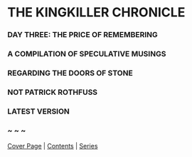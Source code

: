 # THE KINGKILLER CHRONICLE

### **DAY THREE: THE PRICE OF REMEMBERING**  

### A COMPILATION OF SPECULATIVE MUSINGS  
### REGARDING THE DOORS OF STONE  

### NOT PATRICK ROTHFUSS  

### LATEST VERSION  

### ~ ~ ~

[Cover Page](Cover_Page.md) | [Contents](Contents.md) | [Series](Series.md)
